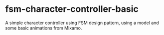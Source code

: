 # fsm-character-controller-basic
A simple character controller using FSM design pattern, using a model and some basic animations from Mixamo.
